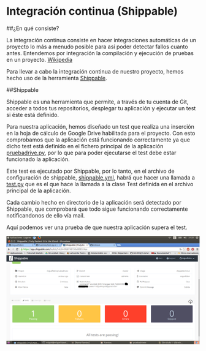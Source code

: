 # Integración continua (Shippable)

##¿En qué consiste?

La integración continua consiste en hacer integraciones automáticas de un proyecto lo más a menudo posible para así poder detectar fallos cuanto antes. Entendemos por integración la compilación y ejecución de pruebas en un proyecto. [Wikipedia](http://es.wikipedia.org/wiki/Integraci%C3%B3n_continua)

Para llevar a cabo la integración continua de nuestro proyecto, hemos hecho uso de la herramienta [Shippable](https://www.shippable.com/). 

##Shippable

Shippable es una herramienta que permite, a través de tu cuenta de Git, acceder a todos tus repositorios, desplegar tu aplicación y ejecutar un test si éste está definido. 

Para nuestra aplicación, hemos diseñado un test que realiza una inserción en la hoja de cálculo de Google Drive habilitada para el proyecto. Con esto comprobamos que la aplicación está funcionando correctamente ya que dicho test está definido en el fichero principal de la aplicación [pruebadrive.py](https://github.com/miguelfabre/Proyecto/blob/master/pruebadriveiv.py), por lo que para poder ejecutarse el test debe estar funcionado la aplicación.

Este test es ejecutado por Shippable, por lo tanto, en el archivo de configuración de shippable, [shippable.yml](https://github.com/miguelfabre/Proyecto/blob/master/shippable.yml), habrá que hacer una llamada a [test.py](https://github.com/miguelfabre/Proyecto/blob/master/test.py) que es el que hace la llamada a la clase Test definida en el archivo principal de la aplicación.

Cada cambio hecho en directorio de la aplicación será detectado por Shippable, que comprobará que todo sigue funcionando correctamente notificandonos de ello vía mail. 

Aquí podemos ver una prueba de que nuestra aplicación supera el test.

![](https://github.com/miguelfabre/Proyecto/blob/master/imagenes/Hito_3/imagenes/shippable.png)




